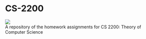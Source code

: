 # CS-2200
<img src="https://user-images.githubusercontent.com/91383782/236698733-b0b28ec2-9162-4652-aa2e-c91b37d26753.png"/><br/>
A repository of the homework assignments for CS 2200: Theory of Computer Science
